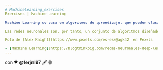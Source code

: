 ```yaml
---
# MachineLearning_exercises
Exercises | Machine Learning

Machine Learning se basa en algoritmos de aprendizaje, que pueden clasificarse, según la tarea que realizan, en: regresión, clustering etc. O bien, en árboles de decisión, modelos lineales, probabilísticos… y redes neuronales.

Las redes neuronales son, por tanto, un conjunto de algoritmos diseñados especialmente para reconocer patrones. 

Foto de [Alex Knight](https://www.pexels.com/es-es/@agk42) en Pexels

- [Machine Learning](https://blogthinkbig.com/redes-neuronales-deep-learning "Machine Learning")
---
```

con ❤ **@ferjml97** 🖋 😁
